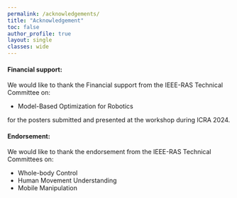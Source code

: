 ```yaml
---
permalink: /acknowledgements/
title: "Acknowledgement"
toc: false
author_profile: true 
layout: single 
classes: wide
---
```


####  Financial support: 
We would like to thank the Financial support from the IEEE-RAS Technical Committee on:

* Model-Based Optimization for Robotics

for the posters submitted and presented at the workshop during ICRA 2024.

#### Endorsement: 
We would like to thank the endorsement from the IEEE-RAS Technical Committees on:

* Whole-body Control 
* Human Movement Understanding  
* Mobile Manipulation 



